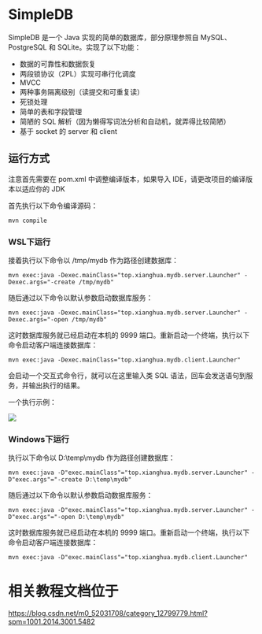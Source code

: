 # SimpleDB

SimpleDB 是一个 Java 实现的简单的数据库，部分原理参照自 MySQL、PostgreSQL 和 SQLite。实现了以下功能：

- 数据的可靠性和数据恢复
- 两段锁协议（2PL）实现可串行化调度
- MVCC
- 两种事务隔离级别（读提交和可重复读）
- 死锁处理
- 简单的表和字段管理
- 简陋的 SQL 解析（因为懒得写词法分析和自动机，就弄得比较简陋）
- 基于 socket 的 server 和 client

## 运行方式

注意首先需要在 pom.xml 中调整编译版本，如果导入 IDE，请更改项目的编译版本以适应你的 JDK

首先执行以下命令编译源码：

```shell
mvn compile
```

### WSL下运行
接着执行以下命令以 /tmp/mydb 作为路径创建数据库：

```shell
mvn exec:java -Dexec.mainClass="top.xianghua.mydb.server.Launcher" -Dexec.args="-create /tmp/mydb"
```

随后通过以下命令以默认参数启动数据库服务：

```shell
mvn exec:java -Dexec.mainClass="top.xianghua.mydb.server.Launcher" -Dexec.args="-open /tmp/mydb"
```

这时数据库服务就已经启动在本机的 9999 端口。重新启动一个终端，执行以下命令启动客户端连接数据库：

```shell
mvn exec:java -Dexec.mainClass="top.xianghua.mydb.client.Launcher"
```

会启动一个交互式命令行，就可以在这里输入类 SQL 语法，回车会发送语句到服务，并输出执行的结果。

一个执行示例：

![](https://s3.bmp.ovh/imgs/2021/11/2749906870276904.png)

### Windows下运行

执行以下命令以 D:\temp\mydb 作为路径创建数据库：

```shell
mvn exec:java -D"exec.mainClass"="top.xianghua.mydb.server.Launcher" -D"exec.args"="-create D:\temp\mydb"
```

随后通过以下命令以默认参数启动数据库服务：

```shell
mvn exec:java -D"exec.mainClass"="top.xianghua.mydb.server.Launcher" -D"exec.args"="-open D:\temp\mydb"
```

这时数据库服务就已经启动在本机的 9999 端口。重新启动一个终端，执行以下命令启动客户端连接数据库：

```shell
mvn exec:java -D"exec.mainClass"="top.xianghua.mydb.client.Launcher"
```

# 相关教程文档位于
https://blog.csdn.net/m0_52031708/category_12799779.html?spm=1001.2014.3001.5482

